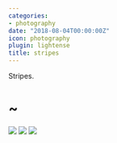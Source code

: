```yaml
---
categories:
- photography
date: "2018-08-04T00:00:00Z"
icon: photography
plugin: lightense
title: stripes
---
```


Stripes.

<h1 class="huge-tild">~</h1>

<img src="/img/photography/stripes/stripes-1.jpg" data-action="zoom" />
<img src="/img/photography/stripes/stripes-2.jpg" data-action="zoom" />
<img src="/img/photography/stripes/stripes-3.jpg" data-action="zoom" />
